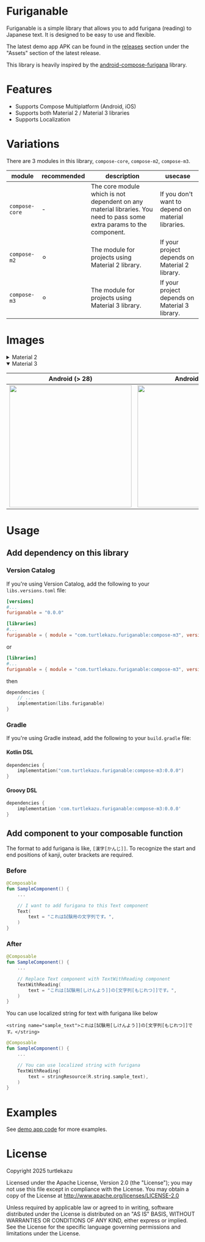 # Furiganable

Furiganable is a simple library that allows you to add furigana (reading) to Japanese text. It is designed to be easy to use and flexible.

The latest demo app APK can be found in the [releases](https://github.com/turtlekazu/Furiganable/releases) section under the "Assets" section of the latest release.

This library is heavily inspired by the [android-compose-furigana](https://github.com/mainrs/android-compose-furigana/) library.

# Features

- Supports Compose Multiplatform (Android, iOS)
- Supports both Material 2 / Material 3 libraries
- Supports Localization

# Variations

There are 3 modules in this library, `compose-core`, `compose-m2`, `compose-m3`.

module |  recommended | description | usecase
---|---|---|---
`compose-core` | - | The core module which is not dependent on any material libraries. You need to pass some extra params to the component. | If you don't want to depend on material libraries. 
`compose-m2` | ⚪︎ | The module for projects using Material 2 library. | If your project depends on Material 2 library. 
`compose-m3` | ⚪︎ | The module for projects using Material 3 library. | If your project depends on Material 3 library. 


# Images

<details>
    <summary>Material 2</summary>

 Android (> 28) | Android (<= 28) | iOS 18 
 --- | --- | ---
 <img src="https://github.com/user-attachments/assets/2cb83b2d-51c9-4c82-a269-be3ee04517e7" width="320px"> | <img src="https://github.com/user-attachments/assets/b6a61b77-e397-422f-9c41-f00a2de8ef83" width="320px"> | <img src="https://github.com/user-attachments/assets/4c464e21-3571-49e4-bcb6-beab767bc8cf" width="320px">
    
</details>

<details open>
    <summary>Material 3</summary>

 Android (> 28) | Android (<= 28) | iOS 18 
 --- | --- | ---
 <img src="https://github.com/user-attachments/assets/9d1604dd-903f-455d-8861-1b60f84aeb38" width="320px"> | <img src="https://github.com/user-attachments/assets/85c56c90-1e88-4576-9433-8d2d529e50d7" width="320px"> | <img src="https://github.com/user-attachments/assets/e6b293c9-c666-4e37-ac3d-acac25de910f" width="320px">
    
</details>

# Usage

## Add dependency on this library

### Version Catalog

If you're using Version Catalog, add the following to your `libs.versions.toml` file:

```toml
[versions]
#...
furiganable = "0.0.0"

[libraries]
#...
furiganable = { module = "com.turtlekazu.furiganable:compose-m3", version.ref = "furiganable" }
```

or

```toml
[libraries]
#...
furiganable = { module = "com.turtlekazu.furiganable:compose-m3", version = "0.0.0" }
```

then

```kotlin
dependencies {
    // ...
    implementation(libs.furiganable)
}
```

### Gradle

If you're using Gradle instead, add the following to your `build.gradle` file:

#### Kotlin DSL

```kotlin
dependencies {
    implementation("com.turtlekazu.furiganable:compose-m3:0.0.0")
}
```

#### Groovy DSL

```groovy
dependencies {
    implementation 'com.turtlekazu.furiganable:compose-m3:0.0.0'
}
```

## Add component to your composable function

The format to add furigana is like, `[漢字[かんじ]]`.
To recognize the start and end positions of kanji, outer brackets are required.

### Before
```kotlin
@Composable
fun SampleComponent() {
    ...

    // I want to add furigana to this Text component
    Text(
        text = "これは試験用の文字列です。",
    )
}
```

### After

```kotlin
@Composable
fun SampleComponent() {
    ...

    // Replace Text component with TextWithReading component
    TextWithReading(
        text = "これは[試験用[しけんよう]]の[文字列[もじれつ]]です。",
    )
}
```

You can use localized string for text with furigana like below

```strings.xml(ja)
<string name="sample_text">これは[試験用[しけんよう]]の[文字列[もじれつ]]です。</string>
```

```kotlin
@Composable
fun SampleComponent() {
    ...

    // You can use localized string with furigana
    TextWithReading(
        text = stringResource(R.string.sample_text),
    )
}
```

# Examples

See [demo app code](demoApp/composeApp/src/commonMain/kotlin/com/turtlekazu/furiganable/demo) for more examples.

# License

Copyright 2025 turtlekazu

Licensed under the Apache License, Version 2.0 (the "License");
you may not use this file except in compliance with the License.
You may obtain a copy of the License at http://www.apache.org/licenses/LICENSE-2.0

Unless required by applicable law or agreed to in writing, software
distributed under the License is distributed on an "AS IS" BASIS,
WITHOUT WARRANTIES OR CONDITIONS OF ANY KIND, either express or implied.
See the License for the specific language governing permissions and
limitations under the License.

